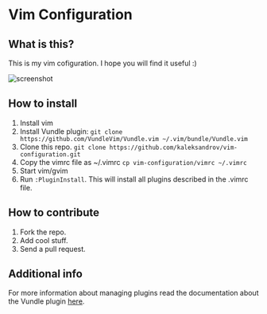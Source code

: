 # Vim Configuration
## What is this?
This is my vim cofiguration. I hope you will find it useful :)

![screenshot](https://raw.github.com/kaleksandrov/dot-files/master/vim/screenshot.png)

## How to install
1. Install vim
1. Install Vundle plugin: ```git clone https://github.com/VundleVim/Vundle.vim ~/.vim/bundle/Vundle.vim```
1. Clone this repo.  ```git clone https://github.com/kaleksandrov/vim-configuration.git```
1. Copy the vimrc file as ~/.vimrc ```cp vim-configuration/vimrc ~/.vimrc```
1. Start vim/gvim
1. Run ```:PluginInstall```. This will install all plugins described in the .vimrc file. 

## How to contribute
1. Fork the repo.
1. Add cool stuff.
1. Send a pull request.

## Additional info
For more information about managing plugins read the documentation about the Vundle plugin [here](https://github.com/gmarik/vundle).
